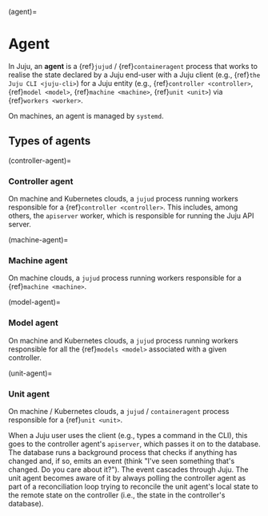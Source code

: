 (agent)=
# Agent


In Juju, an **agent** is a {ref}`jujud` / {ref}`containeragent` process that works to realise the state declared by a Juju end-user with a Juju client (e.g., {ref}`the Juju CLI <juju-cli>`) for a Juju entity (e.g., {ref}`controller <controller>`, {ref}`model <model>`, {ref}`machine <machine>`, {ref}`unit <unit>`) via {ref}`workers <worker>`. 

On machines, an agent is managed by `systemd`.

## Types of agents

(controller-agent)=
### Controller agent

On machine and Kubernetes clouds, a `jujud` process running workers responsible for a {ref}`controller <controller>`. This includes, among others, the `apiserver` worker, which is responsible for running the Juju API server.

(machine-agent)=
### Machine agent

On machine clouds, a `jujud` process running workers responsible for a {ref}`machine <machine>`.

(model-agent)=
### Model agent

On machine and Kubernetes clouds, a `jujud` process running workers responsible for all the {ref}`models <model>` associated with a given controller.

(unit-agent)=
### Unit agent

On machine / Kubernetes clouds, a `jujud` / `containeragent` process responsible for a {ref}`unit <unit>`.

When a Juju user uses the client (e.g., types a command in the CLI), this goes to the controller agent's `apiserver`, which passes it on to the database. The database runs a background process that checks if anything has changed and, if so, emits an event (think "I've seen something that's changed. Do you care about it?"). The event cascades through Juju. The unit agent becomes aware of it by always polling the controller agent as part of a reconciliation loop trying to reconcile the unit agent's local state to the remote state on the controller (i.e., the state in the controller's database). 

<!--
The unit agent has  a local state and a remote state (or controller state, e.g., state in the controller's database) and is always running a reconciliation loop to make the local state catch up to the remote state. When
-->
<!--

Agents run trees of [workers](https://juju.is/docs/dev/worker). These may have different areas of responsibility, at the level of a {ref}`machine <machine>`, a {ref}`unit <unit>`, or a {ref}`controller <controller>`. As such, agents are sometimes also classified in those terms, that is, into *machine* agents, *unit agents*, and *controller* agents.

While machine agents are in charge of machine deployments and container agents are in charge of Kubernetes deployments, the trees of workers they run are analogous, and some of the workers they use are also the same.
-->
<!--
A machine agent has 4 types of worker trees / responsibilities;

1. machine (always)
2. controller (if it’s a controller agent, that is, if the machine agent has controller responsibility, represented by a tree of workers)
3. model (if it’s a controller agent, that is, if the machine agent has controller responsibility, represented by a tree of workers)
4. unit (if there are units deployed)
-->

<!--
For a Kubernetes deployment, container agent is a dependency engine that is placed in a sidecar container to operate a unit in Kubernetes. it has no parents.

For a non-Kubernetes deployment, unit agent dependency engine sits under a machine agent
-->





<!--FROM A PREVIOUS DRAFT:
There are three types of agents in Juju: controller agents, unit agents and machine agents. An agent performs different roles depending on its type:

- A controller agent is responsible for running a Juju controller node.
- A unit agent is responsible for managing the lifecycle of an application’s unit running on the machine or the k8s pod.
- A machine agent manages its respective unit agents. In particular, it is the machine agent that creates unit agents for deployed application units. A machine agent also manages any containers that may be requested on that machine and also the resources on the machine, for example, storage for application units.
-->




<!--CONTENT FROM https://discourse.charmhub.io/t/juju-logs/1184#heading--juju-agents . REMOVED IT FROM THERE AS IT DIDN'T BELONG---THE INFO DESCRIBES THE NOTION OF AGENT, THERE IS NOTHING IN IT SPECIFIC TO LOGGING.
## Directory

There is one agent for every Juju machine and unit. For instance, for a machine with an id of '2', we see evidence of such agents:

``` bash
juju ssh 2 ls -lh /var/lib/juju/agents
```

This example has the following output:

``` bash
drwxr-xr-x 2 root root 4.0K Apr 28 00:42 machine-2
drwxr-xr-x 4 root root 4.0K Apr 28 00:42 unit-nfs2-0
```

So there are two agents running on this machine. One for the machine itself and one for a service unit.

The contents of one of these directories

``` bash
juju ssh 2 ls -lh /var/lib/juju/agents/machine-2
```

reveals the agent's configuration file:

``` bash
-rw------- 1 root root 2.1K Apr 28 00:42 agent.conf
```

-->
